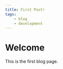 ```yaml
---
title: First Post!
tags:
    - blog
    - development
---
```


# Welcome

This is the first blog page.

